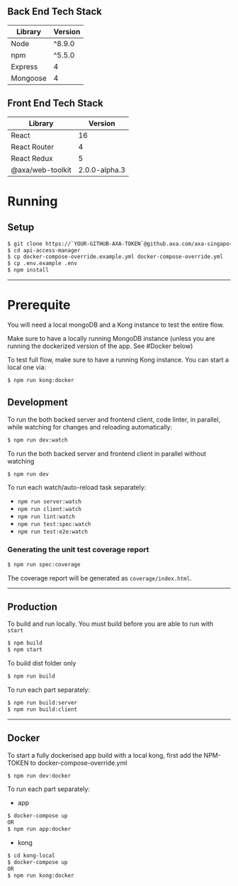 ## Back End Tech Stack

| Library          | Version       |
| ---------------- | ------------- |
| Node             | ^8.9.0        |
| npm              | ^5.5.0        |
| Express          | 4             |
| Mongoose         | 4             |

## Front End Tech Stack

| Library          | Version       |
| ---------------- | ------------- |
| React            | 16            |
| React Router     | 4             |
| React Redux      | 5             |
| @axa/web-toolkit | 2.0.0-alpha.3 |

# Running

## Setup

```sh
$ git clone https://`YOUR-GITHUB-AXA-TOKEN`@github.axa.com/axa-singapore/api-access-manager.git
$ cd api-access-manager
$ cp docker-compose-override.example.yml docker-compose-override.yml
$ cp .env.example .env
$ npm install
```

___

# Prerequite

You will need a local mongoDB and a Kong instance to test the entire flow.

Make sure to have a locally running MongoDB instance (unless you are running the dockerized version of the app. See #Docker below)

To test full flow, make sure to have a running Kong instance. You can start a local one via:

```sh
$ npm run kong:docker
```

## Development

To run the both backed server and frontend client, code linter, in parallel, while watching for changes and reloading automatically:

```sh
$ npm run dev:watch
```

To run the both backed server and frontend client in parallel without watching

```sh
$ npm run dev
```

To run each watch/auto-reload task separately:

- `npm run server:watch`
- `npm run client:watch`
- `npm run lint:watch`
- `npm run test:spec:watch`
- `npm run test:e2e:watch`

### Generating the unit test coverage report

```sh
$ npm run spec:coverage
```

The coverage report will be generated as `coverage/index.html`.

___


## Production

To build and run locally. You must build before you are able to run with `start`

```sh
$ npm build
$ npm start
```

To build dist folder only

```sh
$ npm run build
```

To run each part separately:

```sh
$ npm run build:server
$ npm run build:client
```

___


## Docker

To start a fully dockerised app build with a local kong, first add the NPM-TOKEN to docker-compose-override.yml

```sh
$ npm run dev:docker
```

To run each part separately:

- app
```sh
$ docker-compose up
OR
$ npm run app:docker
```

- kong
```sh
$ cd kong-local
$ docker-compose up
OR
$ npm run kong:docker
```
